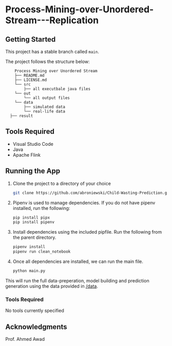 # Process-Mining-over-Unordered-Stream---Replication

## Getting Started

This project has a stable branch called `main`.

The project follows the structure below:

```
	Process Mining over Unordered Stream
	├── README.md
	├── LICENSE.md
	└── src
		├── all executbale java files
	└── out
		└── all output files
	└── data
		├── simulated data
		└── real-life data
  ├── result

```
## Tools Required
- Visual Studio Code
- Java
- Apache Flink

## Running the App

1. Clone the project to a directory of your choice
    ```bash
    git clone https://github.com/abroniewski/Child-Wasting-Prediction.git
    ```
2. Pipenv is used to manage dependencies. If you do not have pipenv installed, run the following:
    ```bash
    pip install pipx
    pip install pipenv
    ```
3. Install dependencies using the included pipfile. Run the following from the parent directory.
    ```bash
    pipenv install
    pipenv run clean_notebook
    ```
3. Once all dependencies are installed, we can run the main file.
    ```bash
    python main.py
    ```

This will run the full data-preperation, model building and prediction generation using the data provided in [/data](https://github.com/abroniewski/Child-Wasting-Prediction.git/data).

### Tools Required

No tools currently specified

## Acknowledgments
Prof. Ahmed Awad
